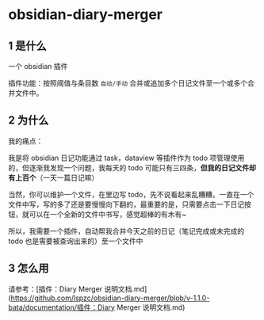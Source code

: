 # obsidian-diary-merger

## 1 是什么

一个 obsidian 插件

插件功能：按照阈值与条目数 `自动/手动` 合并或追加多个日记文件至一个或多个合并文件中。

## 2 为什么

我的痛点：

我是将 obsidian 日记功能通过 task，dataview 等插件作为 todo 项管理使用的，但逐渐我发现一个问题，我每天的 todo 可能只有三四条，**但我的日记文件却有上百个**（一天一篇日记嘛）

当然，你可以维护一个文件，在里边写 todo，先不说看起来乱糟糟，一直在一个文件中写，写的多了还是要慢慢向下翻的，最重要的是，只需要点击一下日记按钮，就可以在一个全新的文件中书写，感觉超棒的有木有~

所以，我需要一个插件，自动帮我合并今天之前的日记（笔记完成或未完成的 todo 也是需要被查询出来的）至一个文件中

## 3 怎么用

请参考：[插件：Diary Merger 说明文档.md](https://github.com/lspzc/obsidian-diary-merger/blob/v-1.1.0-bata/documentation/插件：Diary Merger 说明文档.md)
